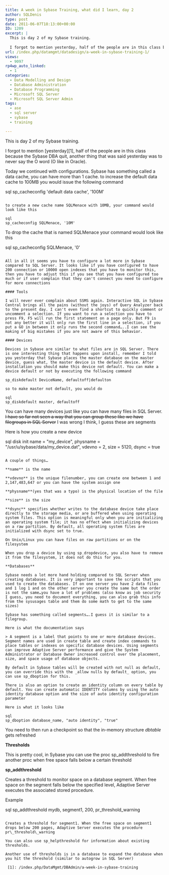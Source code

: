 ```yaml
---
title: A week in Sybase Training, what did I learn, day 2
author: SQLDenis
type: post
date: 2011-06-07T18:13:00+00:00
ID: 1209
excerpt: |
  This is day 2 of my Sybase training.
  
  I forgot to mention yesterday, half of the people are in this class because the Sybase DBA quit and never say the O word (O like in Oracle)
url: /index.php/datamgmt/datadesign/a-week-in-sybase-training-1/
views:
  - 9097
rp4wp_auto_linked:
  - 1
categories:
  - Data Modelling and Design
  - Database Administration
  - Database Programming
  - Microsoft SQL Server
  - Microsoft SQL Server Admin
tags:
  - ase
  - sql server
  - sybase
  - training

---
```

This is day 2 of my Sybase training.

I forgot to mention [yesterday][1], half of the people are in this class because the Sybase DBA quit, another thing that was said yesterday was to never say the O word (O like in Oracle).

Today we continued with configurations. Sybase has something called a data cache, you can have more than 1 cache. to increase the default data cache to 100MB you would issue the following command

sql
sp_cacheconfig 'default data cache', '100M'
```

to create a new cache name SQLMenace with 10MB, your command would look like this

sql
sp_cacheconfig SQLMenace, '10M'
```

To drop the cache that is named SQLMenace your command would look like this

sql
sp_cacheconfig SQLMenace, '0'
```

All in all it seems you have to configure a lot more in Sybase compared to SQL Server. It looks like if you have configured to have 200 connection or 10000 open indexes that you have to monitor this, then you have to adjust this if you see that you have configured too much or if user complain that they can't connect you need to configure for more connections

#### Tools

I will never ever complain about SSMS again. Interactive SQL in Sybase Central brings all the pains (without the joys) of Query Analyzer back to the present day. I can't even find a shortcut to quickly comment or uncomment a selection. If you want to run a selection you have to press F9, F5 will run the first statement on a page only. But F9 is not any better it will only run the first line in a selection, if you put a GO in between it only runs the second command…..I can see the making of big mistakes if you are not aware of this behavior.

#### Devices

Devices in Sybase are similar to what files are in SQL Server. There is one interesting thing that happens upon install, remember I told you yesterday that Sybase places the master database on the master device, guess what, the master device is the default device. After installation you should make this device not default. You can make a device default or not by executing the following command

sp_diskdefault DeviceName, defaultoff|defaulton

so to make master not default, you would do

sql
sp_diskdefault master, defaultoff
```

You can have many devices just like you can have many files in SQL Server. <del>I have so far not seen a way that you can group these like we have filegroups in SQL Server</del> I was wrong I think, I guess these are segments

Here is how you create a new device

sql
disk init 
name = "my_device", 
physname = "/usr/u/sybase/data/my_device.dat", 
vdevno = 2, size = 5120, dsync = true
```

A couple of things…
  
**name** is the name
  
**vdevno** is the unique filenumber, you can create one between 1 and 2,147,483,647 or you can have the system assign one
  
**physname**(yes that was a typo) is the physical location of the file
  
**size** is the size
  
**dsync** specifies whether writes to the database device take place directly to the storage media, or are buffered when using operating system files. This option is meaningful only when you are initializing an operating system file; it has no effect when initializing devices on a raw partition. By default, all operating system files are initialized with dsync set to true.

On Unix/Linux you can have files on raw partitions or on the filesystem

When you drop a device by using sp_dropdevice, you also have to remove it from the filesystem, it does not do this for you.

**Databases**
  
Sybase needs a lot more hand holding compared to SQL Server when creating databases. It is very important to save the scripts that you used to create the databases. If on one server you have 2 data files and 1 log 1 and on the other server you create the same but the order is not the same…you have a lot of problems (also know as job security I guess, you need to document everything, you can also grab this info from the sysusages table and them do some math to get to the same sizes)

Sybase has something called segments….I guess it is similar to a filegroup.
  
Here is what the documentation says

> A segment is a label that points to one or more database devices. Segment names are used in create table and create index commands to place tables or indexes on specific database devices. Using segments can improve Adaptive Server performance and give the System Administrator or Database Owner increased control over the placement, size, and space usage of database objects.

By default in Sybase tables will be created with not null as default, you can override this with the _allow nulls by default_ option, you can use sp_dboption for this.
  
There is also an option to create an identity column on every table by default. You can create automatic IDENTITY columns by using the auto identity database option and the size of auto identity configuration parameter

Here is what it looks like

sql
sp_dboption database_name, "auto identity", "true" 
```

You need to then run a checkpoint so that the in-memory structure _dbtable_ gets refreshed

**Thresholds**
  
This is pretty cool, in Sybase you can use the proc sp_addthreshold to fire another proc when free space falls below a certain threshold

**sp_addthreshold**
  
Creates a threshold to monitor space on a database segment. When free space on the segment falls below the specified level, Adaptive Server executes the associated stored procedure.

Example

sql
sp_addthreshold mydb, segment1, 200, pr_threshold_warning
```

Creates a threshold for segment1. When the free space on segment1 drops below 200 pages, Adaptive Server executes the procedure pr\_threshold\_warning

You can also use sp_helpthreshold for information about existing thresholds.

Another use of thresholds is in a database to expand the database when you hit the threshold (similar to autogrow in SQL Server)

 [1]: /index.php/DataMgmt/DBAdmin/a-week-in-sybase-training